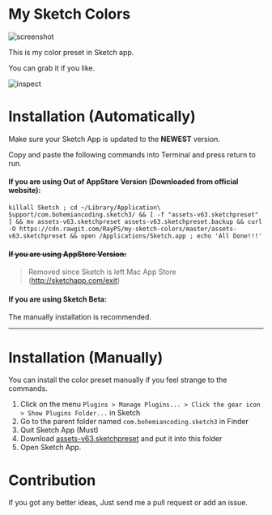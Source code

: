 # My Sketch Colors

![screenshot](screenshot.png)

This is my color preset in Sketch app.

You can grab it if you like.

![inspect](inspect.png)


# Installation (Automatically)

Make sure your Sketch App is updated to the **NEWEST** version.

Copy and paste the following commands into Terminal and press return to run.


#### If you are using Out of AppStore Version (Downloaded from official website):
```
killall Sketch ; cd ~/Library/Application\ Support/com.bohemiancoding.sketch3/ && [ -f "assets-v63.sketchpreset" ] && mv assets-v63.sketchpreset assets-v63.sketchpreset.backup && curl -O https://cdn.rawgit.com/RayPS/my-sketch-colors/master/assets-v63.sketchpreset && open /Applications/Sketch.app ; echo 'All Done!!!'
```

#### <strike>If you are using AppStore Version:</strike>
> Removed since Sketch is left Mac App Store (<http://sketchapp.com/exit>)

#### If you are using Sketch Beta:
The manually installation is recommended.

---

# Installation (Manually)

You can install the color preset manually if you feel strange to the commands.


1. Click on the menu `Plugins > Manage Plugins... > Click the gear icon > Show Plugins Folder...` in Sketch
2. Go to the parent folder named `com.bohemiancoding.sketch3` in Finder
3. Quit Sketch App (Must)
4. Download [assets-v63.sketchpreset](https://github.com/RayPS/my-sketch-colors/raw/master/assets-v63.sketchpreset) and put it into this folder
5. Open Sketch App.



# Contribution

If you got any better ideas,
Just send me a pull request or add an issue.
